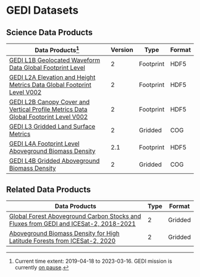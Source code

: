 # GEDI Datasets
## Science Data Products
| Data Products[^1]  | Version | Type | Format | 
| ------------- | ------------- | ------------- | ------------- | 
| [GEDI L1B Geolocated Waveform Data Global Footprint Level](https://doi.org/10.5067/GEDI/GEDI01_B.002) | 2  | Footprint | HDF5 | 
| [GEDI L2A Elevation and Height Metrics Data Global Footprint Level V002](https://doi.org/10.5067/GEDI/GEDI02_A.002)  |  2  | Footprint | HDF5 | 
| [GEDI L2B Canopy Cover and Vertical Profile Metrics Data Global Footprint Level V002](https://doi.org/10.5067/GEDI/GEDI02_B.002)   |  2  | Footprint | HDF5 | 
| [GEDI L3 Gridded Land Surface Metrics](https://doi.org/10.3334/ORNLDAAC/1952) | 2  | Gridded | COG | 
| [GEDI L4A Footprint Level Aboveground Biomass Density](https://doi.org/10.3334/ORNLDAAC/2056)  | 2.1  | Footprint | HDF5 | 
| [GEDI L4B Gridded Aboveground Biomass Density](https://doi.org/10.3334/ORNLDAAC/2017)  | 2  | Gridded | COG | 
[^1]: Current time extent: 2019-04-18 to 2023-03-16. GEDI mission is currently [on pause](https://www.earthdata.nasa.gov/news/nasa-announces-pause-gedi-mission).

## Related Data Products
| Data Products  | Type | Format | 
| ------------- |  ------------- | ------------- | 
| [Global Forest Aboveground Carbon Stocks and Fluxes from GEDI and ICESat-2, 2018-2021](https://doi.org/10.3334/ORNLDAAC/2180) | 2  | Gridded | COG | 
| [Aboveground Biomass Density for High Latitude Forests from ICESat-2, 2020](https://doi.org/10.3334/ORNLDAAC/2186) | 2  | Gridded | COG | 